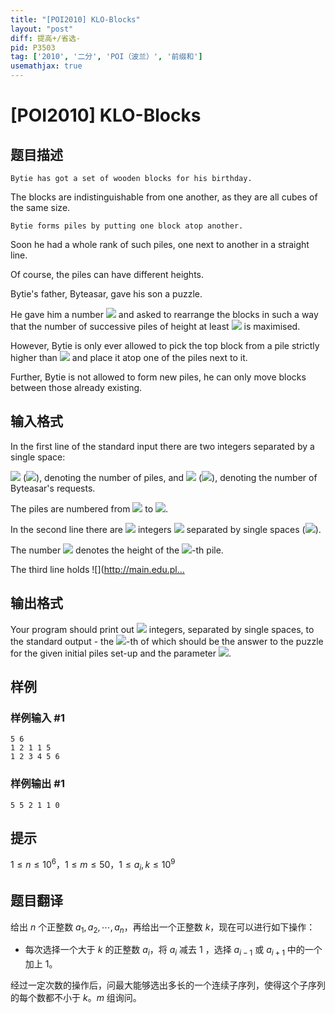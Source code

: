 ```yaml
---
title: "[POI2010] KLO-Blocks"
layout: "post"
diff: 提高+/省选-
pid: P3503
tag: ['2010', '二分', 'POI（波兰）', '前缀和']
usemathjax: true
---
```


# [POI2010] KLO-Blocks
## 题目描述

    Bytie has got a set of wooden blocks for his birthday.

The blocks are indistinguishable from one another, as they are all cubes of the same size.

    Bytie forms piles by putting one block atop another.

Soon he had a whole rank of such piles, one next to another in a straight line.

Of course, the piles can have different heights.

Bytie's father, Byteasar, gave his son a puzzle.

He gave him a number ![](http://main.edu.pl/images/OI17/klo-en-tex.1.png) and asked to rearrange the blocks in such a way that    the number of successive piles of height at least ![](http://main.edu.pl/images/OI17/klo-en-tex.2.png) is maximised.

However, Bytie is only ever allowed to pick the top block from a pile strictly    higher than ![](http://main.edu.pl/images/OI17/klo-en-tex.3.png) and place it atop one of the piles next to it.

Further, Bytie is not allowed to form new piles, he can only move blocks    between those already existing.


## 输入格式

In the first line of the standard input there are two integers separated by a single space:

![](http://main.edu.pl/images/OI17/klo-en-tex.4.png) (![](http://main.edu.pl/images/OI17/klo-en-tex.5.png)), denoting the number of piles, and ![](http://main.edu.pl/images/OI17/klo-en-tex.6.png) (![](http://main.edu.pl/images/OI17/klo-en-tex.7.png)),      denoting the number of Byteasar's requests.

The piles are numbered from ![](http://main.edu.pl/images/OI17/klo-en-tex.8.png) to ![](http://main.edu.pl/images/OI17/klo-en-tex.9.png).

In the second line there are ![](http://main.edu.pl/images/OI17/klo-en-tex.10.png) integers ![](http://main.edu.pl/images/OI17/klo-en-tex.11.png)      separated by single spaces (![](http://main.edu.pl/images/OI17/klo-en-tex.12.png)).

The number ![](http://main.edu.pl/images/OI17/klo-en-tex.13.png) denotes the height of the ![](http://main.edu.pl/images/OI17/klo-en-tex.14.png)-th pile.

The third line holds ![](http://main.edu.pl…

## 输出格式

Your program should print out ![](http://main.edu.pl/images/OI17/klo-en-tex.21.png) integers, separated by single spaces,      to the standard output - the ![](http://main.edu.pl/images/OI17/klo-en-tex.22.png)-th of which should be the answer to the puzzle      for the given initial piles set-up and the parameter ![](http://main.edu.pl/images/OI17/klo-en-tex.23.png).

## 样例

### 样例输入 #1
```
5 6
1 2 1 1 5
1 2 3 4 5 6
```
### 样例输出 #1
```
5 5 2 1 1 0
```
## 提示

$1\le n\le 10^6$，$1\le m\le 50$，$1\le a_i,k\le 10^9$

## 题目翻译

给出 $n$ 个正整数 $a_1,a_2,\cdots,a_n$，再给出一个正整数 $k$，现在可以进行如下操作：

- 每次选择一个大于 $k$ 的正整数 $a_i$，将 $a_i$ 减去 $1$ ，选择 $a_{i-1}$ 或 $a_{i+1}$ 中的一个加上 $1$。

经过一定次数的操作后，问最大能够选出多长的一个连续子序列，使得这个子序列的每个数都不小于 $k$。$m$ 组询问。
